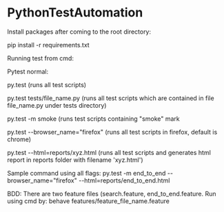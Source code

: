 # PythonTestAutomation

Install packages after coming to the root directory:

pip install -r requirements.txt

Running test from cmd:

Pytest normal:        

py.test (runs all test scripts)

py.test tests/file_name.py (runs all test scripts which are contained in file file_name.py under tests directory)

py.test -m smoke (runs test scripts containing "smoke" mark

py.test --browser_name="firefox" (runs all test scripts in firefox, default is chrome)

py.test --html=reports/xyz.html (runs all test scripts and generates html report in reports folder with filename 'xyz.html')
 
Sample command using all flags:  py.test -m end_to_end --browser_name="firefox" --html=reports/end_to_end.html
    
BDD: There are two feature files (search.feature, end_to_end.feature. Run using cmd by:
behave features/feature_file_name.feature
